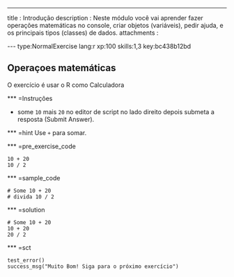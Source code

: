 ---
title       : Introdução
description : Neste módulo você vai aprender fazer operações matemáticas no console, criar objetos (variáveis), pedir ajuda, e os principais tipos (classes) de dados.
attachments :

--- type:NormalExercise lang:r xp:100 skills:1,3 key:bc438b12bd
## Operaçoes matemáticas

O exercício é usar o R como Calculadora 

*** =Instruções
- some `10` mais  `20` no editor de script no lado direito depois submeta a resposta (Submit Answer).

*** =hint
Use `+` para somar.

*** =pre_exercise_code
```{r}
10 + 20
10 / 2
```

*** =sample_code
```{r}
# Some 10 + 20
# divida 10 / 2
```

*** =solution
```{r}
# Some 10 + 20
10 + 20
20 / 2
```

*** =sct
```{r}
test_error()
success_msg("Muito Bom! Siga para o próximo exercício")
```

